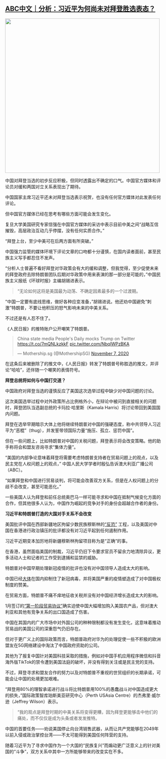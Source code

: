 <!--1604922285000-->
[ABC中文｜分析：习近平为何尚未对拜登胜选表态？](https://chinadigitaltimes.net/chinese/2020/11/abc%e4%b8%ad%e6%96%87%ef%bd%9c%e4%b9%a0%e8%bf%91%e5%b9%b3%e4%b8%ba%e4%bd%95%e5%a6%82%e6%ad%a4%e6%98%be%e7%9c%bc%e5%9c%b0%e5%b0%9a%e6%9c%aa%e5%af%b9%e6%8b%9c%e7%99%bb%e8%83%9c%e9%80%89%e8%a1%a8/)
------

<p><img src="http://chinadigitaltimes.net/chinese/files/2020/11/5f56a0d72b355.jpg" alt="" width="500" class="aligncenter size-full wp-image-659124" srcset="https://chinadigitaltimes.net/chinese/files/2020/11/5f56a0d72b355.jpg 962w, https://chinadigitaltimes.net/chinese/files/2020/11/5f56a0d72b355-300x190.jpg 300w, https://chinadigitaltimes.net/chinese/files/2020/11/5f56a0d72b355-768x485.jpg 768w" sizes="(max-width: 962px) 100vw, 962px"></p><p>中国对拜登当选的初步反应积极，但同时透露出不确定的口气。中国官方媒体和评论员对缓和两国对立关系表现出了期待。</p><p>中国国家主席习近平还未对拜登当选表示祝贺，也没有任何官方媒体对此发表任何评论。</p><p>但中国官方媒体已经在思考有哪些方面可能会发生变化。</p><p>复旦大学美国研究专家信强在中国官方媒体的采访中表示目前中美之间“战略互信摧毁，高层政治互动几乎停摆，没有任何实质合作。”</p><p>“拜登上台，至少中美可在后两方面有所突破。”</p><p>中国强力监管的媒体环境下评论文章的口吻都十分谨慎，在国内读者面前，甚至民族主义写手都忍住不发声。</p><p>“分析人士普遍不看好拜登对华政策会有大的缓和调整，但我觉得，至少促使未来的拜登政府去除特朗普团队后期对华政策中用来表演的那一部分是可能的，”中国民族主义报纸《环球时报》主编胡锡进表示。</p><blockquote><p>“无论如何这将是美国最为动荡、不确定因素最多的一个过渡期。</p></blockquote><p>“中国一定要有底线思维，做好各种应变准备，”胡锡进说。他还劝中国避免“刺激”特朗普，不要让他积压的怒气影响未来的中美关系。</p><p>不过还是有人忍不住了。</p><p>《人民日报》的推特账户公开嘲笑了特朗普。</p><blockquote class="twitter-tweet" data-width="550" data-dnt="true"><p lang="en" dir="ltr">China state media People's Daily mocks Trump on Twitter <a href="https://t.co/7mQNLkzkkF">https://t.co/7mQNLkzkkF</a> <a href="https://t.co/NbqIWPzBKA">pic.twitter.com/NbqIWPzBKA</a></p><p>— Mothership.sg (@MothershipSG) <a href="https://twitter.com/MothershipSG/status/1325202701601267712?ref_src=twsrc%5Etfw">November 7, 2020</a></p></blockquote><p><script async="" src="https://platform.twitter.com/widgets.js" charset="utf-8"></script></p><p>在这条后来被删除了的推文中，《人民日报》转发了特朗普号称胜选的推文，并评论“哈哈”，还伴随一个嘲笑的表情符号。</p><p><strong>拜登总统将如何与中国打交道？</strong></p><p>中国政府对拜登当选的谨慎反应了美国这次选举过程中缺少对中国问题的讨论。 </p><p>这次美国选举过程中对外政策所占比例格外小，在辩论中被问到直接相关的问题时，拜登团队当选副总统的卡玛拉·哈里斯（Kamala Harris）将讨论带回到美国国内问题。 </p><p>拜登在选举早期暗示大体上他将继续特朗普对中国的强硬态度，称中共领导人习近平为“恶棍”（thug），并发誓带领国际力量“施压、孤立、惩罚中国”。</p><p>但在一些问题上，比如特朗普对中国的关税问题，拜登表示将会改变策略。他的助手称将会和盟友咨询寻求“集体力量”。</p><p>“美国的内部争论意味着拜登将需要考虑特朗普支持者在贸易问题上的观点，以及民主党在人权问题上的观点，” 中国人民大学学者时殷弘告诉澳大利亚广播公司（ABC）。</p><p>“如果拜登和中国进行贸易谈判，将可能会改善双方关系，但是在人权问题上的分歧不会改变，甚至可能恶化。”</p><p>一些美国人认为拜登和前任总统奥巴马一样可能寻求和中国在抵制气候变化方面的合作，但其他很多人认为，中国作为崛起的竞争对手的身份会超越合作者的身份。</p><p><strong>习近平和特朗普打造的大国对手关系不会改变</strong></p><p>美国批评中国在西部新疆地区拘留少数民族穆斯林的<a href="https://www.abc.net.au/news/2020-09-28/chinese-president-xi-jinping-uyghur-xinjiang-correct-happiness/12708930">“反恐”</a> 工程，以及美国对中国在香港进行政治镇压的批评都没有对习近平起到任何遏制作用。</p><p>习近平近期变本加厉地将新疆穆斯林拘留项目称为是“正确”的事。</p><p>在香港，虽然面临美国的制裁，习近平仍旧下令要求官员不留余力地清除异议，更多活动人士和记者的工作受到逮捕和监禁的威胁。</p><p>特朗普对中国早期处理新冠疫情的批评也没有对中国领导人造成太大的影响。</p><p>中国已经<a href="https://www.abc.net.au/news/2020-08-30/china-enjoys-beer-festival-during-coronavirus-recovery/12594828">大体</a>在国内抑制住了新冠病毒，并将美国严重的疫情塑造成了对中国极权制度的赞美。</p><p>在贸易方面，特朗普不痛不痒地征收关税并没有对中国经济增长造成太大的影响。</p><p>1月签订的<a href="https://www.abc.net.au/news/2020-01-16/united-states-and-china-sign-phase-one-of-the-trade-deal/11872188">“第一阶段贸易协议”</a>确实迫使中国大幅增加购入美国农产品，但对澳大利亚和其他有竞争关系的出口国造成了伤害。</p><p>中国在其国内的广大市场中对外国公司的种种限制都没有发生变化，这意味着推动贸易战的美国公司的深重怨气仍旧存在。</p><p>但对于更广义上的国际政策而言，特朗普政府对华为的处理促使一些不积极的欧洲盟友在5G网络建设中淘汰了中国政府资助的公司。</p><p>其他为了报复中国针对美国科技采取的措施，例如对中国手机应用程序微信和抖音海外版TikTok的禁令遭到美国法庭的破坏，并没有得到关注或是民主党的支持。</p><p>不过，拜登寻求和盟友合作的努力以及对特朗普不重视的世贸组织的长期承诺，可能会让中国的处境更加艰难。</p><p>“拜登用80%的理智承诺进行战斗将比特朗普用100%的愚蠢战斗对中国造成更大的损失，”国际政策智库珀斯美亚研究中心（Perth USAsia Centre）的杰弗里·威尔逊（Jeffrey Wilson）表示。</p><blockquote><p>“我的观点是拜登时期的中美关系将变得更糟，因为拜登更能够击中他们的痛处，而不仅仅是成为头条或者发发推特。</p></blockquote><p>中国的首要任务——劝说美国停止向台湾销售武器，从而让共产党能够在2049年以前入侵或政治掌控台湾——不太可能得到美国任何阵营的支持。</p><p>随着习近平为了寻求中国作为一个大国的“民族复兴”而煽动更广泛意义上的针对美国的“斗争”，双方关系中其中一方所能够带来的改变实在不多。</p>
